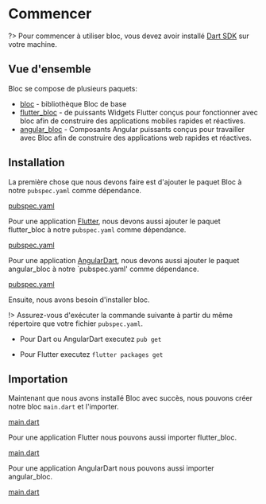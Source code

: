# Commencer

?> Pour commencer à utiliser bloc, vous devez avoir installé [Dart SDK](https://dart.dev/get-dart) sur votre machine.

## Vue d'ensemble

Bloc se compose de plusieurs paquets:

- [bloc](https://pub.dev/packages/bloc) - bibliothèque Bloc de base
- [flutter_bloc](https://pub.dev/packages/flutter_bloc) - de puissants Widgets Flutter conçus pour fonctionner avec bloc afin de construire des applications mobiles rapides et réactives.
- [angular_bloc](https://pub.dev/packages/angular_bloc) - Composants Angular puissants conçus pour travailler avec Bloc afin de construire des applications web rapides et réactives.

## Installation

La première chose que nous devons faire est d'ajouter le paquet Bloc à notre `pubspec.yaml` comme dépendance.

[pubspec.yaml](../_snippets/getting_started/bloc_pubspec.yaml.md ':include')

Pour une application [Flutter](https://flutter.dev/), nous devons aussi ajouter le paquet flutter_bloc à notre `pubspec.yaml` comme dépendance.

[pubspec.yaml](../_snippets/getting_started/flutter_bloc_pubspec.yaml.md ':include')

Pour une application [AngularDart](https://angulardart.dev/), nous devons aussi ajouter le paquet angular_bloc à notre `pubspec.yaml' comme dépendance.

[pubspec.yaml](../_snippets/getting_started/angular_bloc_pubspec.yaml.md ':include')

Ensuite, nous avons besoin d'installer bloc.

!> Assurez-vous d'exécuter la commande suivante à partir du même répertoire que votre fichier `pubspec.yaml`.

- Pour Dart ou AngularDart executez `pub get`

- Pour Flutter executez `flutter packages get`

## Importation

Maintenant que nous avons installé Bloc avec succès, nous pouvons créer notre bloc `main.dart` et l'importer.

[main.dart](../_snippets/getting_started/bloc_main.dart.md ':include')

Pour une application Flutter nous pouvons aussi importer flutter_bloc.

[main.dart](../_snippets/getting_started/flutter_bloc_main.dart.md ':include')

Pour une application AngularDart nous pouvons aussi importer angular_bloc.

[main.dart](../_snippets/getting_started/angular_bloc_main.dart.md ':include')
